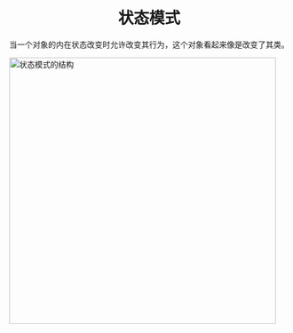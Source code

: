 <h1 align="center">
状态模式
</h1>

当一个对象的内在状态改变时允许改变其行为，这个对象看起来像是改变了其类。

<img src="https://refactoringguru.cn/images/patterns/diagrams/state/structure-zh-2x.png" alt="状态模式的结构" width="480">